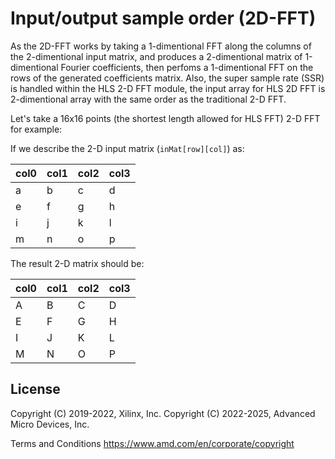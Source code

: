 # Input/output sample order (2D-FFT)

As the 2D-FFT works by taking a 1-dimentional FFT along the columns of the 2-dimentional input matrix, and produces a 2-dimentional matrix of 1-dimentional Fourier coefficients, then perfoms a 1-dimentional FFT on the rows of the generated coefficients matrix. Also, the super sample rate (SSR) is handled within the HLS 2-D FFT module, the input array for HLS 2D FFT is 2-dimentional array with the same order as the traditional 2-D FFT.

Let's take a 16x16 points (the shortest length allowed for HLS FFT) 2-D FFT for example:

If we describe the 2-D input matrix (`inMat[row][col]`) as:

col0 | col1 | col2 | col3
--- | --- | --- | ---
a | b | c | d
e | f | g | h
i | j | k | l
m | n | o | p


The result 2-D matrix should be:

col0 | col1 | col2 | col3
--- | --- | --- | ---
A | B | C | D
E | F | G | H
I | J | K | L
M | N | O | P

## License

 Copyright (C) 2019-2022, Xilinx, Inc.
 Copyright (C) 2022-2025, Advanced Micro Devices, Inc.

Terms and Conditions <https://www.amd.com/en/corporate/copyright>